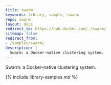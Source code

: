 ```yaml
---
title: swarm
keywords: library, sample, swarm
repo: swarm
layout: docs
redirect_to: https://hub.docker.com/_/swarm/
sitemap: false
redirect_from:
- /samples/swarm/
description: |
  Swarm: a Docker-native clustering system.
---
```


Swarm: a Docker-native clustering system.


{% include library-samples.md %}
